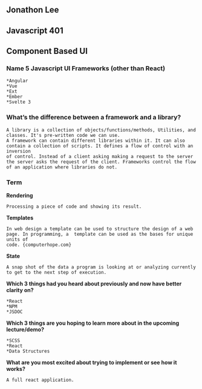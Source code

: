 ## Jonathon Lee
## Javascript 401
## Component Based UI

### Name 5 Javascript UI Frameworks (other than React)
```
*Angular
*Vue
*Ext
*Ember
*Svelte 3
```
### What’s the difference between a framework and a library?
```
A library is a collection of objects/functions/methods, Utilities, and classes. It's pre-written code we can use.
A framework can contain different libraries within it. It can also contain a collection of scripts. It defines a flow of control with an inversion
of control. Instead of a client asking making a request to the server the server asks the request of the client. Frameworks control the flow 
of an application where libraries do not.
```



### Term
**Rendering**
```
Processing a piece of code and showing its result.

```
**Templates**
```
In web design a template can be used to structure the design of a web page. In programming, a  template can be used as the bases for unique units of 
code. {computerhope.com}
```
**State**
```
A snap shot of the data a program is looking at or analyzing currently to get to the next step of execution.
```

**Which 3 things had you heard about previously and now have better clarity on?**
```
*React
*NPM
*JSDOC

```
**Which 3 things are you hoping to learn more about in the upcoming lecture/demo?**
```
*SCSS
*React
*Data Structures

```
**What are you most excited about trying to implement or see how it works?**
```
A full react application.

```